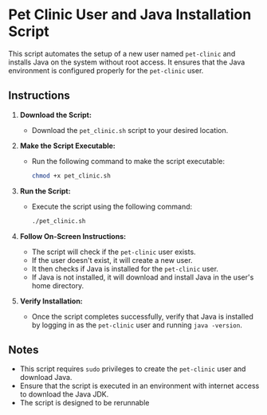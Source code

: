 # Pet Clinic User and Java Installation Script

This script automates the setup of a new user named `pet-clinic` and installs Java on the system without root access. It ensures that the Java environment is configured properly for the `pet-clinic` user.

## Instructions

1. **Download the Script:**
   - Download the `pet_clinic.sh` script to your desired location.

2. **Make the Script Executable:**
   - Run the following command to make the script executable:
     ```bash
     chmod +x pet_clinic.sh
     ```

3. **Run the Script:**
   - Execute the script using the following command:
     ```bash
     ./pet_clinic.sh
     ```

4. **Follow On-Screen Instructions:**
   - The script will check if the `pet-clinic` user exists.
   - If the user doesn't exist, it will create a new user.
   - It then checks if Java is installed for the `pet-clinic` user.
   - If Java is not installed, it will download and install Java in the user's home directory.

5. **Verify Installation:**
   - Once the script completes successfully, verify that Java is installed by logging in as the `pet-clinic` user and running `java -version`.

## Notes

- This script requires `sudo` privileges to create the `pet-clinic` user and download Java.
- Ensure that the script is executed in an environment with internet access to download the Java JDK.
- The script is designed to be rerunnable 
